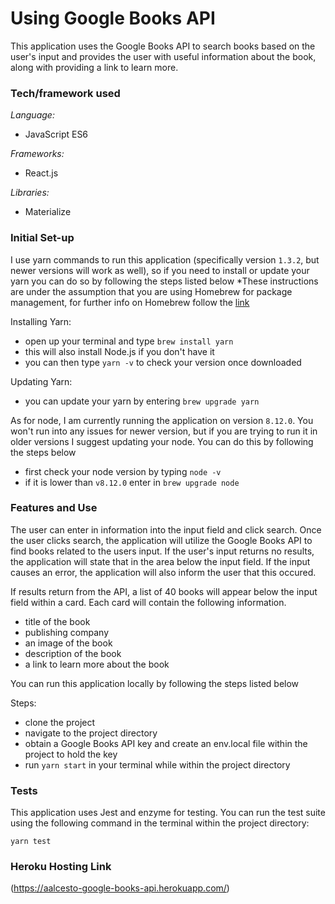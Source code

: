 # Using Google Books API
This application uses the Google Books API to search books based on the user's input and provides the user with useful information about the book, along with providing a link to learn more.

### Tech/framework used
*Language:*
- JavaScript ES6

*Frameworks:*
- React.js

*Libraries:*
- Materialize

### Initial Set-up
I use yarn commands to run this application (specifically version ```1.3.2```, but newer versions will work as well), so if you need to install or update your yarn you can do so by following the steps listed below
*These instructions are under the assumption that you are using Homebrew for package management, for further info on Homebrew follow the [link](https://brew.sh/)

Installing Yarn:
- open up your terminal and type ```brew install yarn```
- this will also install Node.js if you don't have it
- you can then type ```yarn -v``` to check your version once downloaded

Updating Yarn:
- you can update your yarn by entering ```brew upgrade yarn```

As for node, I am currently running the application on version ```8.12.0```. You won't run into any issues for newer version, but if you are trying to run it in older versions I suggest updating your node. You can do this by following the steps below

- first check your node version by typing ```node -v```
- if it is lower than ```v8.12.0``` enter in ```brew upgrade node```


### Features and Use
The user can enter in information into the input field and click search. Once the user clicks search, the application will utilize the Google Books API to find books related to the users input. If the user's input returns no results, the application will state that in the area below the input field. If the input causes an error, the application will also inform the user that this occured.

If results return from the API, a list of 40 books will appear below the input field within a card. Each card will contain the following information.

- title of the book
- publishing company
- an image of the book
- description of the book
- a link to learn more about the book

You can run this application locally by following the steps listed below

Steps:
- clone the project
- navigate to the project directory
- obtain a Google Books API key and create an env.local file within the project to hold the key
- run ```yarn start``` in your terminal while within the project directory

### Tests
This application uses Jest and enzyme for testing. You can run the test suite using the following command in the terminal within the project directory:

```
yarn test
```

### Heroku Hosting Link
(https://aalcesto-google-books-api.herokuapp.com/)